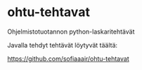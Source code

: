 # ohtu-tehtavat

Ohjelmistotuotannon python-laskaritehtävät

Javalla tehdyt tehtävät löytyvät täältä:

https://github.com/sofiaaair/ohtu-tehtavat
